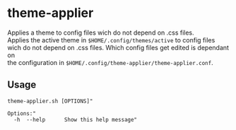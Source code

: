# theme-applier
Applies a theme to config files wich do not depend on .css files.  
Applies the active theme in ```$HOME/.config/themes/active``` to config files  
wich do not depend on .css files. Which config files get edited is dependant on  
the configuration in ```$HOME/.config/theme-applier/theme-applier.conf```.

## Usage

    theme-applier.sh [OPTIONS]"
    
    Options:"
      -h  --help      Show this help message"
